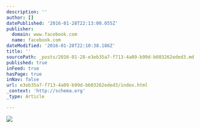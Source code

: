 ```yaml
---
description: ''
author: []
datePublished: '2016-01-28T22:13:00.055Z'
publisher:
  domain: www.facebook.com
  name: facebook.com
dateModified: '2016-01-28T22:10:38.186Z'
title: ''
sourcePath: _posts/2016-01-28-e3eb35a7-f713-4a09-b99d-b603262eded3.md
published: true
inFeed: true
hasPage: true
inNav: false
url: e3eb35a7-f713-4a09-b99d-b603262eded3/index.html
_context: 'http://schema.org'
_type: Article

---
```

![](https://scontent-sjc2-1.xx.fbcdn.net/hphotos-xaf1/t31.0-8/11265324_10206204592529761_8681041343458229344_o.jpg)